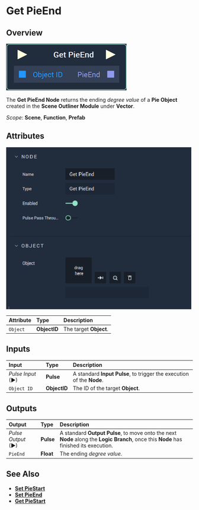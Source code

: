 # Get PieEnd

## Overview

![The Get PieEnd Node.](../../../../.gitbook/assets/node-get-pieend.png)

The **Get PieEnd Node** returns the ending _degree value_ of a **Pie Object** created in the **Scene Outliner Module** under **Vector**.

*Scope*: **Scene**, **Function**, **Prefab**

## Attributes

![The Get PieEnd Node Attributes.](../../../../.gitbook/assets/node-get-pieend-attr.png)

| Attribute | Type | Description |
| :--- | :--- | :--- |
| `Object` | **ObjectID** | The target **Object**. |

## Inputs

| Input | Type | Description |
| :--- | :--- | :--- |
| _Pulse Input_ \(►\) | **Pulse** | A standard **Input Pulse**, to trigger the execution of the **Node**. |
| `Object ID` | **ObjectID** | The ID of the target **Object**. |

## Outputs

| Output | Type | Description |
| :--- | :--- | :--- |
| _Pulse Output_ \(►\) | **Pulse** | A standard **Output Pulse**, to move onto the next **Node** along the **Logic Branch**, once this **Node** has finished its execution. |
| `PieEnd` | **Float** | The ending _degree value_. |

## See Also

* [**Set PieStart**](setpiestart.md)
* [**Set PieEnd**](setpieend.md)
* [**Get PieStart**](getpiestart.md)

